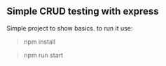 ## Simple CRUD testing with express

Simple project to show basics. to run it use:

> npm install


> npm run start
